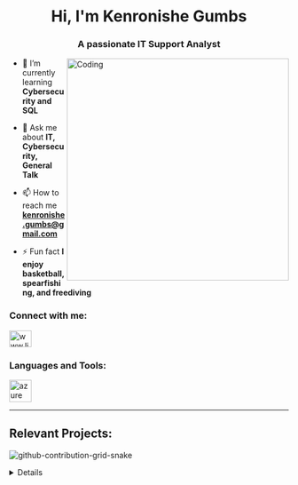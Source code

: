 <h1 align="center">Hi, I'm Kenronishe Gumbs</h1>
<h3 align="center">A passionate IT Support Analyst</h3>

<img align="right" alt="Coding" width="400" src="https://www.sogeti.com/globalassets/global/content-images/explore/blog/2020-predictions/00086---desk-anim---v0.3.gif">

- 🌱 I’m currently learning **Cybersecurity and SQL**

- 💬 Ask me about **IT, Cybersecurity, General Talk**

- 📫 How to reach me **kenronishe.gumbs@gmail.com**

- ⚡ Fun fact **I enjoy basketball, spearfishing, and freediving**

<h3 align="left">Connect with me:</h3>
<p align="left">
<a href="[https://linkedin.com/in/www.linkedin.com/in/kenronishegumbs](https://www.linkedin.com/in/kenronishegumbs/)" target="blank"><img align="center" src="https://raw.githubusercontent.com/rahuldkjain/github-profile-readme-generator/master/src/images/icons/Social/linked-in-alt.svg" alt="www.linkedin.com/in/kenronishegumbs" height="30" width="40" /></a>
</p>

<h3 align="left">Languages and Tools:</h3>
<p align="left"> <a href="https://azure.microsoft.com/en-in/" target="_blank" rel="noreferrer"> <img src="https://www.vectorlogo.zone/logos/microsoft_azure/microsoft_azure-icon.svg" alt="azure" width="40" height="40"/> </a> </p>

---

<h2> Relevant Projects:</h2>

![github-contribution-grid-snake](https://user-images.githubusercontent.com/109401839/212478926-900d4c1f-7cc6-4334-a601-523e4f7c5a62.svg)

<details close>

<div>

</summary>

<h2>👨‍💻 Information Technology Projects:</h2>
 
 - <b>osTicket (Help Desk Ticketing System)</b>
   - [osTicket: Prerequisites and Installation](https://github.com/ItradeLQ/osticket-prereqs) 
   - [osTicket: Post-Installation Configuration](https://github.com/ItradeLQ/post-install-config)
   - [osTicket: Ticket Lifecycle Examples](https://github.com/ItradeLQ/ticket-lifecycle)
- <b>Microsoft Azure</b>
  - [Configuring On-premises Active Directory within Azure VMs](https://github.com/ItradeLQ/configure-ad)
  - [Network Security Groups (NSGs) and Inspecting Network Protocols](https://github.com/ItradeLQ/azure-network-protocols)	
  - [Building Intuition for DNS](https://github.com/ItradeLQ/building-intuition-for-dns)
  - [Network File Shares And Permissions](https://github.com/ItradeLQ/network-file-shares-and-permissions)

<h2>👨‍💻 Cybersecurity Projects: 📣 COMING SOON 📣</h2>

  -    [Configuring a SIEM in Microsoft Azure | Azure Sentinel - Cyber Attacks] - In progress ✍️


<h2>📄 Certifications</h2>

  - [Microsoft Azure Fundamentals (Azure 900)](https://shorturl.at/hCMO8) 
  - [GCP Associate Cloud Engineer](https://shorturl.at/zP035)
  - [(ISC)² Certified in Cybersecurity](https://www.credly.com/badges/eb910e6b-8ebf-4d4d-8ee4-2bfdfc2de147)
  - [Course Careers - IT Professional](https://i.imgur.com/nPVzLZY.png)
  - [Google Data Analytics Professional Certificate](https://coursera.org/share/80b5cd332d8c86f4f938d3dd1855613e)
